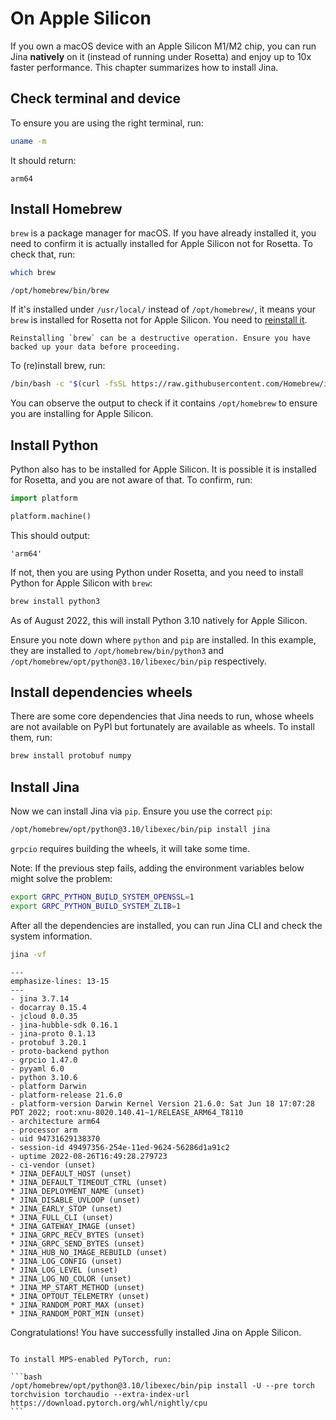 # On Apple Silicon

If you own a macOS device with an Apple Silicon M1/M2 chip, you can run Jina **natively** on it (instead of running under Rosetta) and enjoy up to 10x faster performance. This chapter summarizes how to install Jina.

## Check terminal and device

To ensure you are using the right terminal, run:

```bash
uname -m
```

It should return:

```text
arm64
```


## Install Homebrew

`brew` is a package manager for macOS. If you have already installed it, you need to confirm it is actually installed for Apple Silicon not for Rosetta. To check that, run:

```bash
which brew
```

```text
/opt/homebrew/bin/brew
```

If it's installed under `/usr/local/` instead of `/opt/homebrew/`, it means your `brew` is installed for Rosetta not for Apple Silicon. You need to [reinstall it](https://apple.stackexchange.com/a/410829).

```{danger}
Reinstalling `brew` can be a destructive operation. Ensure you have backed up your data before proceeding.
```

To (re)install brew, run:

```bash
/bin/bash -c "$(curl -fsSL https://raw.githubusercontent.com/Homebrew/install/HEAD/install.sh)"
```

You can observe the output to check if it contains `/opt/homebrew` to ensure you are installing for Apple Silicon.

## Install Python

Python also has to be installed for Apple Silicon. It is possible it is installed for Rosetta, and you are not aware of that. To confirm, run:

```python
import platform

platform.machine()
```

This should output:

```text
'arm64'
```

If not, then you are using Python under Rosetta, and you need to install Python for Apple Silicon with `brew`:


```bash
brew install python3
```

As of August 2022, this will install Python 3.10 natively for Apple Silicon.

Ensure you note down where `python` and `pip` are installed. In this example, they are installed to `/opt/homebrew/bin/python3` and `/opt/homebrew/opt/python@3.10/libexec/bin/pip` respectively.

## Install dependencies wheels

There are some core dependencies that Jina needs to run, whose wheels are not available on PyPI but fortunately are available as wheels. To install them, run:

```bash
brew install protobuf numpy
```

## Install Jina

Now we can install Jina via `pip`. Ensure you use the correct `pip`:

```bash
/opt/homebrew/opt/python@3.10/libexec/bin/pip install jina
```

`grpcio` requires building the wheels, it will take some time.

Note: If the previous step fails, adding the environment variables below might solve the problem:

```bash
export GRPC_PYTHON_BUILD_SYSTEM_OPENSSL=1
export GRPC_PYTHON_BUILD_SYSTEM_ZLIB=1
```

After all the dependencies are installed, you can run Jina CLI and check the system information.

```bash
jina -vf
```

```{code-block} text
---
emphasize-lines: 13-15
---
- jina 3.7.14
- docarray 0.15.4
- jcloud 0.0.35
- jina-hubble-sdk 0.16.1
- jina-proto 0.1.13
- protobuf 3.20.1
- proto-backend python
- grpcio 1.47.0
- pyyaml 6.0
- python 3.10.6
- platform Darwin
- platform-release 21.6.0
- platform-version Darwin Kernel Version 21.6.0: Sat Jun 18 17:07:28 PDT 2022; root:xnu-8020.140.41~1/RELEASE_ARM64_T8110
- architecture arm64
- processor arm
- uid 94731629138370
- session-id 49497356-254e-11ed-9624-56286d1a91c2
- uptime 2022-08-26T16:49:28.279723
- ci-vendor (unset)
* JINA_DEFAULT_HOST (unset)
* JINA_DEFAULT_TIMEOUT_CTRL (unset)
* JINA_DEPLOYMENT_NAME (unset)
* JINA_DISABLE_UVLOOP (unset)
* JINA_EARLY_STOP (unset)
* JINA_FULL_CLI (unset)
* JINA_GATEWAY_IMAGE (unset)
* JINA_GRPC_RECV_BYTES (unset)
* JINA_GRPC_SEND_BYTES (unset)
* JINA_HUB_NO_IMAGE_REBUILD (unset)
* JINA_LOG_CONFIG (unset)
* JINA_LOG_LEVEL (unset)
* JINA_LOG_NO_COLOR (unset)
* JINA_MP_START_METHOD (unset)
* JINA_OPTOUT_TELEMETRY (unset)
* JINA_RANDOM_PORT_MAX (unset)
* JINA_RANDOM_PORT_MIN (unset)
```


Congratulations! You have successfully installed Jina on Apple Silicon.


````{tip}

To install MPS-enabled PyTorch, run:

```bash
/opt/homebrew/opt/python@3.10/libexec/bin/pip install -U --pre torch torchvision torchaudio --extra-index-url https://download.pytorch.org/whl/nightly/cpu
```
````




